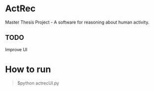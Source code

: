 # ActRec
Master Thesis Project - A software for reasoning about human activity. 

## TODO
Improve UI

# How to run
> $python actrecUI.py 

